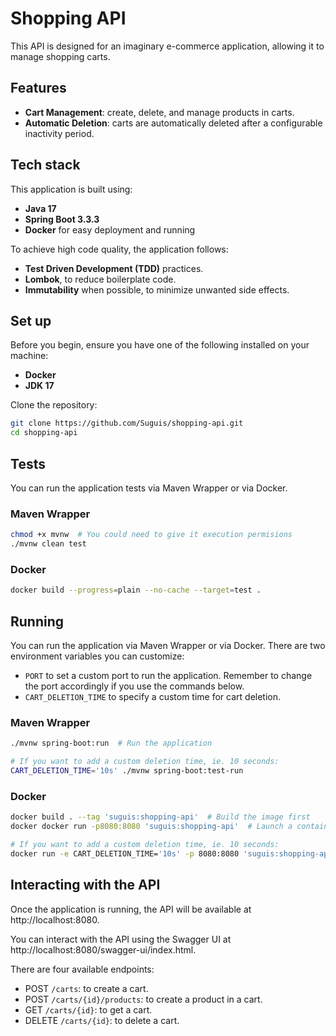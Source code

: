 # Shopping API

This API is designed for an imaginary e-commerce application, allowing it to manage shopping carts.

## Features

- **Cart Management**: create, delete, and manage products in carts.
- **Automatic Deletion**: carts are automatically deleted after a configurable inactivity period.

## Tech stack

This application is built using:

- **Java 17**
- **Spring Boot 3.3.3**
- **Docker** for easy deployment and running

To achieve high code quality, the application follows:

- **Test Driven Development (TDD)** practices.
- **Lombok**, to reduce boilerplate code.
- **Immutability** when possible, to minimize unwanted side effects.

## Set up

Before you begin, ensure you have one of the following installed on your machine:

- **Docker**
- **JDK 17**

Clone the repository:

```sh
git clone https://github.com/Suguis/shopping-api.git
cd shopping-api
```

## Tests

You can run the application tests via Maven Wrapper or via Docker.

### Maven Wrapper

```sh
chmod +x mvnw  # You could need to give it execution permisions
./mvnw clean test
```

### Docker

```sh
docker build --progress=plain --no-cache --target=test .
```

## Running

You can run the application via Maven Wrapper or via Docker. There are two environment variables you can customize:

- `PORT` to set a custom port to run the application. Remember to change the port accordingly if you use the commands below.
- `CART_DELETION_TIME` to specify a custom time for cart deletion.

### Maven Wrapper

```sh
./mvnw spring-boot:run  # Run the application

# If you want to add a custom deletion time, ie. 10 seconds:
CART_DELETION_TIME='10s' ./mvnw spring-boot:test-run
```

### Docker

```sh
docker build . --tag 'suguis:shopping-api'  # Build the image first
docker docker run -p8080:8080 'suguis:shopping-api'  # Launch a container from the image built earlier

# If you want to add a custom deletion time, ie. 10 seconds:
docker run -e CART_DELETION_TIME='10s' -p 8080:8080 'suguis:shopping-api'

```

## Interacting with the API

Once the application is running, the API will be available at http://localhost:8080.

You can interact with the API using the Swagger UI at http://localhost:8080/swagger-ui/index.html.

There are four available endpoints:

- POST `/carts`: to create a cart.
- POST `/carts/{id}/products`: to create a product in a cart.
- GET `/carts/{id}`: to get a cart.
- DELETE `/carts/{id}`: to delete a cart.
